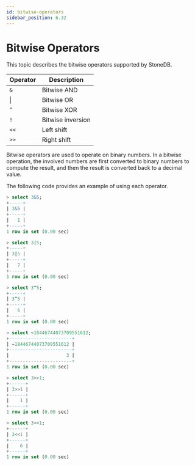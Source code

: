 ```yaml
---
id: bitwise-operators
sidebar_position: 6.32
---
```


# Bitwise Operators

This topic describes the bitwise operators supported by StoneDB.

| **Operator** | **Description** |
| --- | --- |
| `&` | Bitwise AND |
| &#124; | Bitwise OR |
| `^` | Bitwise XOR |
| `!` | Bitwise inversion |
| `<<` | Left shift |
| `>>` | Right shift |

Bitwise operators are used to operate on binary numbers. In a bitwise operation, the involved numbers are first converted to binary numbers to compute the result, and then the result is converted back to a decimal value.

The following code provides an example of using each operator.

```sql
> select 3&5;
+-----+
| 3&5 |
+-----+
|   1 |
+-----+
1 row in set (0.00 sec)

> select 3|5;
+-----+
| 3|5 |
+-----+
|   7 |
+-----+
1 row in set (0.00 sec)

> select 3^5;
+-----+
| 3^5 |
+-----+
|   6 |
+-----+
1 row in set (0.00 sec)

> select ~18446744073709551612;
+-----------------------+
| ~18446744073709551612 |
+-----------------------+
|                     3 |
+-----------------------+
1 row in set (0.00 sec)

> select 3>>1;
+------+
| 3>>1 |
+------+
|    1 |
+------+
1 row in set (0.00 sec)

> select 3<<1;
+------+
| 3<<1 |
+------+
|    6 |
+------+
1 row in set (0.00 sec)
```
